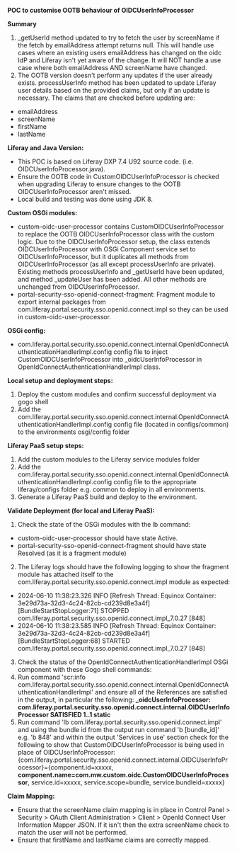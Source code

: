 **POC to customise OOTB behaviour of OIDCUserInfoProcessor**

**Summary**
1. _getUserId method updated to try to fetch the user by screenName if the fetch by emailAddress attempt returns null. This will handle use cases where an existing users emailAddress has changed on the oidc IdP and Liferay isn't yet aware of the change. It will NOT handle a use case where both emailAddress AND screenName have changed.
2. The OOTB version doesn't perform any updates if the user already exists. processUserInfo method has been updated to update Liferay user details based on the provided claims, but only if an update is necessary. The claims that are checked before updating are:
- emailAddress
- screenName
- firstName
- lastName

**Liferay and Java Version:**
- This POC is based on Liferay DXP 7.4 U92 source code. (i.e. OIDCUserInfoProcessor.java).
- Ensure the OOTB code in CustomOIDCUserInfoProcessor is checked when upgrading Liferay to ensure changes to the OOTB OIDCUserInfoProcessor aren't missed.
- Local build and testing was done using JDK 8.
  
**Custom OSGi modules:**
- custom-oidc-user-processor contains CustomOIDCUserInfoProcessor to replace the OOTB OIDCUserInfoProcessor class with the custom logic. Due to the OIDCUserInfoProcessor setup, the class extends OIDCUserInfoProcessor with OSGi Component service set to OIDCUserInfoProcessor, but it duplicates all methods from OIDCUserInfoProcessor (as all except processUserInfo are private). Existing methods processUserInfo and _getUserId have been updated, and method _updateUser has been added. All other methods are unchanged from OIDCUserInfoProcessor.
- portal-security-sso-openid-connect-fragment: Fragment module to export internal packages from com.liferay.portal.security.sso.openid.connect.impl so they can be used in custom-oidc-user-processor.

**OSGi config:**
- com.liferay.portal.security.sso.openid.connect.internal.OpenIdConnectAuthenticationHandlerImpl.config config file to inject CustomOIDCUserInfoProcessor into _oidcUserInfoProcessor in OpenIdConnectAuthenticationHandlerImpl class.

**Local setup and deployment steps:**
1. Deploy the custom modules and confirm successful deployment via gogo shell
2. Add the com.liferay.portal.security.sso.openid.connect.internal.OpenIdConnectAuthenticationHandlerImpl.config config file (located in configs/common) to the environments osgi/config folder

**Liferay PaaS setup steps:**
1. Add the custom modules to the Liferay service modules folder
2. Add the com.liferay.portal.security.sso.openid.connect.internal.OpenIdConnectAuthenticationHandlerImpl.config config file to the appropriate liferay/configs folder e.g. common to deploy in all environments.
3. Generate a Liferay PaaS build and deploy to the environment.

**Validate Deployment (for local and Liferay PaaS):**
1. Check the state of the OSGi modules with the lb command:
- custom-oidc-user-processor should have state Active.
- portal-security-sso-openid-connect-fragment should have state Resolved (as it is a fragment module)
2. The Liferay logs should have the following logging to show the fragment module has attached itself to the com.liferay.portal.security.sso.openid.connect.impl module as expected:
- 2024-06-10 11:38:23.326 INFO  [Refresh Thread: Equinox Container: 3e29d73a-32d3-4c24-82cb-cd239d8e3a4f][BundleStartStopLogger:71] STOPPED com.liferay.portal.security.sso.openid.connect.impl_7.0.27 [848]
- 2024-06-10 11:38:23.585 INFO  [Refresh Thread: Equinox Container: 3e29d73a-32d3-4c24-82cb-cd239d8e3a4f][BundleStartStopLogger:68] STARTED com.liferay.portal.security.sso.openid.connect.impl_7.0.27 [848]
3. Check the status of the OpenIdConnectAuthenticationHandlerImpl OSGi component with these Gogo shell commands:
4. Run command 'scr:info com.liferay.portal.security.sso.openid.connect.internal.OpenIdConnectAuthenticationHandlerImpl' and ensure all of the References are satisfied in the output, in particular the following:
**_oidcUserInfoProcessor: com.liferay.portal.security.sso.openid.connect.internal.OIDCUserInfoProcessor SATISFIED 1..1 static**
5. Run command 'lb com.liferay.portal.security.sso.openid.connect.impl' and using the bundle id from the output run command 'b [bundle_id]' e.g. 'b 848' and within the output 'Services in use' section check for the following to show that CustomOIDCUserInfoProcessor is being used in place of OIDCUserInfoProcessor:
{com.liferay.portal.security.sso.openid.connect.internal.OIDCUserInfoProcessor}={component.id=xxxxx, **component.name=com.mw.custom.oidc.CustomOIDCUserInfoProcessor**, service.id=xxxxx, service.scope=bundle, service.bundleid=xxxxx}

**Claim Mapping:**
- Ensure that the screenName claim mapping is in place in Control Panel > Security > OAuth Client Administration > Client > OpenId Connect User Information Mapper JSON. If it isn't then the extra screenName check to match the user will not be performed.
- Ensure that firstName and lastName claims are correctly mapped.
